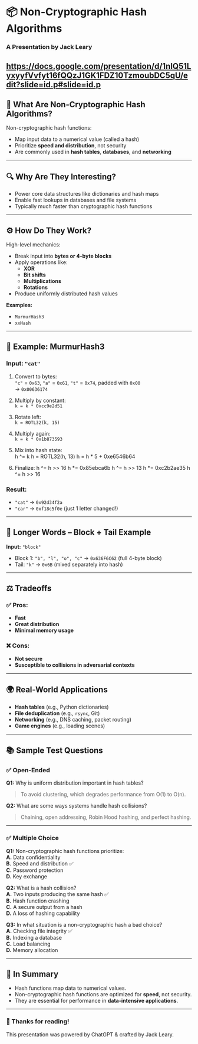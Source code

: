 # 📦 Non-Cryptographic Hash Algorithms

### A Presentation by Jack Leary
https://docs.google.com/presentation/d/1nIQ51LyxyyfVvfyt16fQQzJ1GK1FDZ10TzmoubDC5qU/edit?slide=id.p#slide=id.p
---

## 🧠 What Are Non-Cryptographic Hash Algorithms?

Non-cryptographic hash functions:
- Map input data to a numerical value (called a hash)
- Prioritize **speed and distribution**, not security
- Are commonly used in **hash tables**, **databases**, and **networking**

---

## 🔍 Why Are They Interesting?

- Power core data structures like dictionaries and hash maps
- Enable fast lookups in databases and file systems
- Typically much faster than cryptographic hash functions

---

## ⚙️ How Do They Work?

High-level mechanics:
- Break input into **bytes or 4-byte blocks**
- Apply operations like:
  - **XOR**
  - **Bit shifts**
  - **Multiplications**
  - **Rotations**
- Produce uniformly distributed hash values

**Examples:**  
- `MurmurHash3`  
- `xxHash`

---

## 🔢 Example: MurmurHash3

### Input: `"cat"`
1. Convert to bytes:  
   `"c"` = `0x63`, `"a"` = `0x61`, `"t"` = `0x74`, padded with `0x00`  
   → `0x00636174`

2. Multiply by constant:  
   `k = k * 0xcc9e2d51`

3. Rotate left:  
   `k = ROTL32(k, 15)`

4. Multiply again:  
   `k = k * 0x1b873593`

5. Mix into hash state:  
h ^= k
h = ROTL32(h, 13)
h = h * 5 + 0xe6546b64


6. Finalize:
h ^= h >> 16
h *= 0x85ebca6b
h ^= h >> 13
h *= 0xc2b2ae35
h ^= h >> 16

### Result:
- `"cat"` → `0x92d34f2a`
- `"car"` → `0xf18c5f0e` (just 1 letter changed!)

---

## 🧱 Longer Words – Block + Tail Example

**Input:** `"block"`  
- Block 1: `"b", "l", "o", "c"` → `0x636F6C62` (full 4-byte block)
- Tail: `"k"` → `0x6B` (mixed separately into hash)

---

## ⚖️ Tradeoffs

### ✅ Pros:
- **Fast**
- **Great distribution**
- **Minimal memory usage**

### ❌ Cons:
- **Not secure**
- **Susceptible to collisions in adversarial contexts**

---

## 🌍 Real-World Applications

- **Hash tables** (e.g., Python dictionaries)
- **File deduplication** (e.g., `rsync`, Git)
- **Networking** (e.g., DNS caching, packet routing)
- **Game engines** (e.g., loading scenes)

---

## 📚 Sample Test Questions

### ✅ Open-Ended

**Q1:** Why is uniform distribution important in hash tables?  
> To avoid clustering, which degrades performance from O(1) to O(n).

**Q2:** What are some ways systems handle hash collisions?  
> Chaining, open addressing, Robin Hood hashing, and perfect hashing.

---

### ✅ Multiple Choice

**Q1:** Non-cryptographic hash functions prioritize:  
**A.** Data confidentiality  
**B.** Speed and distribution ✅  
**C.** Password protection  
**D.** Key exchange  

**Q2:** What is a hash collision?  
**A.** Two inputs producing the same hash ✅  
**B.** Hash function crashing  
**C.** A secure output from a hash  
**D.** A loss of hashing capability  

**Q3:** In what situation is a non-cryptographic hash a bad choice?  
**A.** Checking file integrity ✅  
**B.** Indexing a database  
**C.** Load balancing  
**D.** Memory allocation

---

## 🧾 In Summary

- Hash functions map data to numerical values.
- Non-cryptographic hash functions are optimized for **speed**, not security.
- They are essential for performance in **data-intensive applications**.

---

### 👋 Thanks for reading!  
This presentation was powered by ChatGPT & crafted by Jack Leary.
